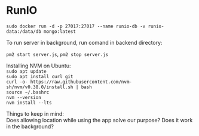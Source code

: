 # RunIO


`sudo docker run -d -p 27017:27017 --name runio-db -v runio-data:/data/db mongo:latest`

To run server in background, run comand in backend directory:

`pm2 start server.js`, `pm2 stop server.js`

Installing NVM on Ubuntu:<br>
`sudo apt update`<br>
`sudo apt install curl git` <br>
`curl -o- https://raw.githubusercontent.com/nvm-sh/nvm/v0.38.0/install.sh | bash` <br>
`source ~/.bashrc` <br>
`nvm --version` <br>
`nvm install --lts` <br>

Things to keep in mind:<br>
Does allowing location while using the app solve our purpose? Does it work in the background?

